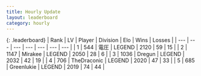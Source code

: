 ```yaml
---
title: Hourly Update
layout: leaderboard
category: hourly
---
```


{: .leaderboard}
| Rank | LV | Player | Division | Elo | Wins | Losses |
| --- | --- | --- | --- | --- | --- | --- |
| <span data-change="0">1</span> | 544 | <span title="ID: 407707">電圧</span> | LEGEND | <span data-change="0">2120</span> | <span data-change="0">59</span> | <span data-change="0">15</span> |
| <span data-change="0">2</span> | 1147 | <span title="ID: 416373">Mirakee</span> | LEGEND | <span data-change="0">2050</span> | <span data-change="0">28</span> | <span data-change="0">6</span> |
| <span data-change="0">3</span> | 1036 | <span title="ID: 337810">Dregun</span> | LEGEND | <span data-change="0">2032</span> | <span data-change="0">42</span> | <span data-change="0">19</span> |
| <span data-change="5">4</span> | 706 | <span title="ID: 544310">TheDraconic</span> | LEGEND | <span data-change="11">2020</span> | <span data-change="2">47</span> | <span data-change="0">33</span> |
| <span data-change="0">5</span> | 685 | <span title="ID: 540">Greenlukie</span> | LEGEND | <span data-change="2">2019</span> | <span data-change="2">74</span> | <span data-change="1">44</span> |